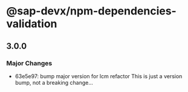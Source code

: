# @sap-devx/npm-dependencies-validation

## 3.0.0

### Major Changes

- 63e5e97: bump major version for lcm refactor
  This is just a version bump, not a breaking change...
